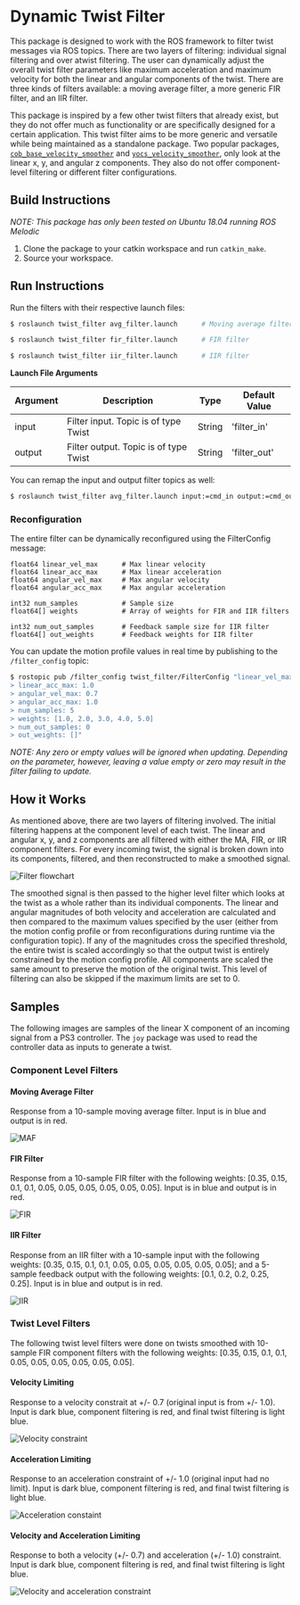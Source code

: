 # Dynamic Twist Filter

This package is designed to work with the ROS framework to filter twist messages via ROS topics. There are two layers of filtering: individual signal filtering and over atwist filtering. The user can dynamically adjust the overall twist filter parameters like maximum acceleration and maximum velocity for both the linear and angular components of the twist. There are three kinds of filters available: a moving average filter, a more generic FIR filter, and an IIR filter.

This package is inspired by a few other twist filters that already exist, but they do not offer much as functionality or are specifically designed for a certain application. This twist filter aims to be more generic and versatile while being maintained as a standalone package. Two popular packages, [`cob_base_velocity_smoother`](https://github.com/ipa320/cob_control/tree/kinetic_dev/cob_base_velocity_smoother) and [`yocs_velocity_smoother`](https://github.com/yujinrobot/yujin_ocs/tree/devel/yocs_velocity_smoother), only look at the linear x, y, and angular z components. They also do not offer component-level filtering or different filter configurations.

## Build Instructions

*NOTE: This package has only been tested on Ubuntu 18.04 running ROS Melodic*

1. Clone the package to your catkin workspace and run `catkin_make`.
2. Source your workspace.

## Run Instructions

Run the filters with their respective launch files:

``` bash
$ roslaunch twist_filter avg_filter.launch      # Moving average filter

$ roslaunch twist_filter fir_filter.launch      # FIR filter

$ roslaunch twist_filter iir_filter.launch      # IIR filter
```

**Launch File Arguments**

|Argument|Description|Type|Default Value|
|-|-|-|-|
|input|Filter input. Topic is of type Twist|String|'filter_in'|
|output|Filter output. Topic is of type Twist|String|'filter_out'|

You can remap the input and output filter topics as well:

``` bash
$ roslaunch twist_filter avg_filter.launch input:=cmd_in output:=cmd_out
```

### Reconfiguration

The entire filter can be dynamically reconfigured using the FilterConfig message:

```
float64 linear_vel_max      # Max linear velocity
float64 linear_acc_max      # Max linear acceleration
float64 angular_vel_max     # Max angular velocity
float64 angular_acc_max     # Max angular acceleration

int32 num_samples           # Sample size
float64[] weights           # Array of weights for FIR and IIR filters

int32 num_out_samples       # Feedback sample size for IIR filter
float64[] out_weights       # Feedback weights for IIR filter
```

You can update the motion profile values in real time by publishing to the `/filter_config` topic:

``` bash
$ rostopic pub /filter_config twist_filter/FilterConfig "linear_vel_max: 0.7
> linear_acc_max: 1.0
> angular_vel_max: 0.7
> angular_acc_max: 1.0
> num_samples: 5
> weights: [1.0, 2.0, 3.0, 4.0, 5.0]
> num_out_samples: 0
> out_weights: []"
```

*NOTE: Any zero or empty values will be ignored when updating. Depending on the parameter, however, leaving a value empty or zero may result in the filter failing to update.*

## How it Works

As mentioned above, there are two layers of filtering involved. The initial filtering happens at the component level of each twist. The linear and angular x, y, and z components are all filtered with either the MA, FIR, or IIR component filters. For every incoming twist, the signal is broken down into its components, filtered, and then reconstructed to make a smoothed signal.

![Filter flowchart](img/filter_flowchart.png)

The smoothed signal is then passed to the higher level filter which looks at the twist as a whole rather than its individual components. The linear and angular magnitudes of both velocity and acceleration are calculated and then compared to the maximum values specified by the user (either from the motion config profile or from reconfigurations during runtime via the configuration topic). If any of the magnitudes cross the specified threshold, the entire twist is scaled accordingly so that the output twist is entirely constrained by the motion config profile. All components are scaled the same amount to preserve the motion of the original twist. This level of filtering can also be skipped if the maximum limits are set to 0.

## Samples

The following images are samples of the linear X component of an incoming signal from a PS3 controller. The `joy` package was used to read the controller data as inputs to generate a twist.

### Component Level Filters

#### Moving Average Filter

Response from a 10-sample moving average filter. Input is in blue and output is in red.

![MAF](img/maf.png)

#### FIR Filter

Response from a 10-sample FIR filter with the following weights: [0.35, 0.15, 0.1, 0.1, 0.05, 0.05, 0.05, 0.05, 0.05, 0.05]. Input is in blue and output is in red.

![FIR](img/fir.png)

#### IIR Filter

Response from an IIR filter with a 10-sample input with the following weights: [0.35, 0.15, 0.1, 0.1, 0.05, 0.05, 0.05, 0.05, 0.05, 0.05]; and a 5-sample feedback output with the following weights: [0.1, 0.2, 0.2, 0.25, 0.25]. Input is in blue and output is in red.

![IIR](img/iir.png)

### Twist Level Filters

The following twist level filters were done on twists smoothed with 10-sample FIR component filters with the following weights: [0.35, 0.15, 0.1, 0.1, 0.05, 0.05, 0.05, 0.05, 0.05, 0.05].

#### Velocity Limiting

Response to a velocity constrait at +/- 0.7 (original input is from +/- 1.0). Input is dark blue, component filtering is red, and final twist filtering is light blue.

![Velocity constraint](img/vel_limit.png)

#### Acceleration Limiting

Response to an acceleration constraint of +/- 1.0 (original input had no limit). Input is dark blue, component filtering is red, and final twist filtering is light blue.

![Acceleration constaint](img/acc_limit.png)

#### Velocity and Acceleration Limiting

Response to both a velocity (+/- 0.7) and acceleration (+/- 1.0) constraint. Input is dark blue, component filtering is red, and final twist filtering is light blue.

![Velocity and acceleration constraint](img/vel_acc_limit.png)
